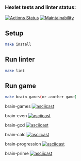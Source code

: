 ### Hexlet tests and linter status:
[![Actions Status](https://github.com/DaniilKrv/frontend-project-lvl1/workflows/hexlet-check/badge.svg)](https://github.com/DaniilKrv/frontend-project-lvl1/actions)
[![Maintainability](https://api.codeclimate.com/v1/badges/a99a88d28ad37a79dbf6/maintainability)](https://codeclimate.com/github/codeclimate/codeclimate/maintainability)

## Setup

```bash
make install
```

## Run linter

```bash
make lint
```

## Run game
```bash
make brain-games(or another game)
```

brain-games
[![asciicast](https://asciinema.org/a/3RSkyTDKNK8M4btGuadNs4ZyQ.svg)](https://asciinema.org/a/3RSkyTDKNK8M4btGuadNs4ZyQ)

brain-even
[![asciicast](https://asciinema.org/a/fEkHcn7oTM9b63McKGZ3E4erN.svg)](https://asciinema.org/a/fEkHcn7oTM9b63McKGZ3E4erN)

brain-gcd
[![asciicast](https://asciinema.org/a/lvCkre9z5yT3i1UKceJgE8imb.svg)](https://asciinema.org/a/lvCkre9z5yT3i1UKceJgE8imb)

brain-calc
[![asciicast](https://asciinema.org/a/6TIytuzOf0vme4jxUUcaXKzR9.svg)](https://asciinema.org/a/6TIytuzOf0vme4jxUUcaXKzR9)

brain-progression
[![asciicast](https://asciinema.org/a/rPzssp4tA7z64wygCsudVQwXI.svg)](https://asciinema.org/a/rPzssp4tA7z64wygCsudVQwXI)

brain-prime
[![asciicast](https://asciinema.org/a/SJmg4mw65hqqWu54eyyhiKWhs.svg)](https://asciinema.org/a/SJmg4mw65hqqWu54eyyhiKWhs)
